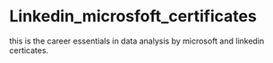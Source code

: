 # Linkedin_microsfoft_certificates
this is the career essentials in data analysis by microsoft and linkedin certicates.
